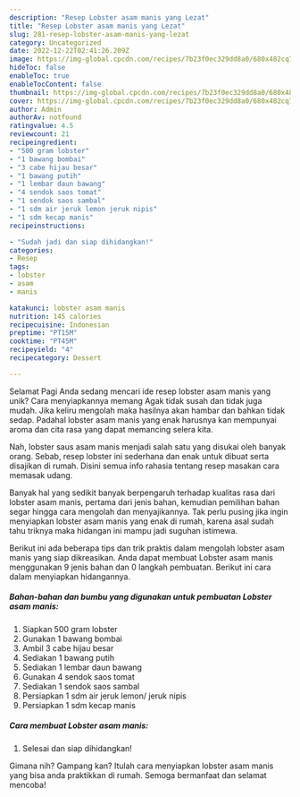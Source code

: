 ```yaml
---
description: "Resep Lobster asam manis yang Lezat"
title: "Resep Lobster asam manis yang Lezat"
slug: 281-resep-lobster-asam-manis-yang-lezat
category: Uncategorized
date: 2022-12-22T02:41:26.209Z
image: https://img-global.cpcdn.com/recipes/7b23f0ec329dd8a0/680x482cq70/lobster-asam-manis-foto-resep-utama.jpg
hideToc: false
enableToc: true
enableTocContent: false
thumbnail: https://img-global.cpcdn.com/recipes/7b23f0ec329dd8a0/680x482cq70/lobster-asam-manis-foto-resep-utama.jpg
cover: https://img-global.cpcdn.com/recipes/7b23f0ec329dd8a0/680x482cq70/lobster-asam-manis-foto-resep-utama.jpg
author: Admin
authorAv: notfound
ratingvalue: 4.5
reviewcount: 21
recipeingredient:
- "500 gram lobster"
- "1 bawang bombai"
- "3 cabe hijau besar"
- "1 bawang putih"
- "1 lembar daun bawang"
- "4 sendok saos tomat"
- "1 sendok saos sambal"
- "1 sdm air jeruk lemon jeruk nipis"
- "1 sdm kecap manis"
recipeinstructions:

- "Sudah jadi dan siap dihidangkan!"
categories:
- Resep
tags:
- lobster
- asam
- manis

katakunci: lobster asam manis 
nutrition: 145 calories
recipecuisine: Indonesian
preptime: "PT15M"
cooktime: "PT45M"
recipeyield: "4"
recipecategory: Dessert

---
```



Selamat Pagi Anda sedang mencari ide resep lobster asam manis yang unik? Cara menyiapkannya memang Agak tidak susah dan tidak juga mudah. Jika keliru mengolah maka hasilnya akan hambar dan bahkan tidak sedap. Padahal lobster asam manis yang enak harusnya kan mempunyai aroma dan cita rasa yang dapat memancing selera kita.


Nah, lobster saus asam manis menjadi salah satu yang disukai oleh banyak orang. Sebab, resep lobster ini sederhana dan enak untuk dibuat serta disajikan di rumah. Disini semua info rahasia tentang resep masakan cara memasak udang.

Banyak hal yang sedikit banyak berpengaruh terhadap kualitas rasa dari lobster asam manis, pertama dari jenis bahan, kemudian pemilihan bahan segar hingga cara mengolah dan menyajikannya. Tak perlu pusing jika ingin menyiapkan lobster asam manis yang enak di rumah, karena asal sudah tahu triknya maka hidangan ini mampu jadi suguhan istimewa.


Berikut ini ada beberapa tips dan trik praktis dalam mengolah lobster asam manis yang siap dikreasikan. Anda dapat membuat Lobster asam manis menggunakan 9 jenis bahan dan 0 langkah pembuatan. Berikut ini cara dalam menyiapkan hidangannya.

<!--inarticleads1-->

##### Bahan-bahan dan bumbu yang digunakan untuk pembuatan Lobster asam manis:

1. Siapkan 500 gram lobster
1. Gunakan 1 bawang bombai
1. Ambil 3 cabe hijau besar
1. Sediakan 1 bawang putih
1. Sediakan 1 lembar daun bawang
1. Gunakan 4 sendok saos tomat
1. Sediakan 1 sendok saos sambal
1. Persiapkan 1 sdm air jeruk lemon/ jeruk nipis
1. Persiapkan 1 sdm kecap manis




<!--inarticleads2-->

##### Cara membuat Lobster asam manis:


1. Selesai dan siap dihidangkan!



Gimana nih? Gampang kan? Itulah cara menyiapkan lobster asam manis yang bisa anda praktikkan di rumah. Semoga bermanfaat dan selamat mencoba!
